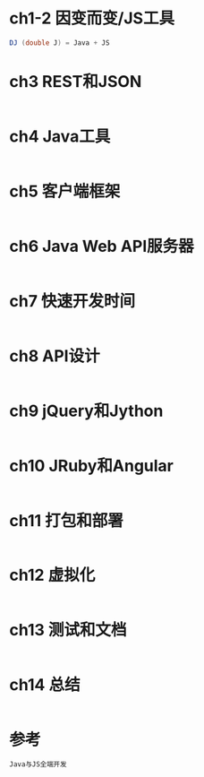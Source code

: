 # **ch1-2 因变而变/JS工具**

```java
DJ (double J) = Java + JS
```

# **ch3 REST和JSON**

```java
```

# **ch4 Java工具**

```java
```

# **ch5 客户端框架**

```java
```

# **ch6 Java Web API服务器**

```java
```

# **ch7 快速开发时间**

```java
```

# **ch8 API设计**

```java
```

# **ch9 jQuery和Jython**

```java
```

# **ch10 JRuby和Angular**

```javascript
```

# **ch11 打包和部署**

```javascript
```

# **ch12 虚拟化**

```javascript
```

# **ch13 测试和文档**

```javascript
```

# **ch14 总结**

```javascript
```

# **参考**

```javascript
Java与JS全端开发
```
